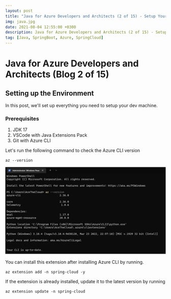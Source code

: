 ```yaml
---
layout: post
title: "Java for Azure Developers and Architects (2 of 15) - Setup Your Environment"
img: java.jpg
date: 2021-08-04 12:55:00 +0300
description: Java for Azure Developers and Architects (2 of 15) - Setup your environment
tag: [Java, SpringBoot, Azure, SpringCloud]
---
```


# Java for Azure Developers and Architects (Blog 2 of 15)


## Setting up the Environment

In this post, we'll set up everything you need to setup your dev machine.

### Prerequisites
1) JDK 17
2) VSCode with Java Extensions Pack 
3) Git with Azure CLI

Let's run the following command to check the Azure CLI version

```
az --version
```

![Azure CLI output version](/assets/img/2021-08-04-Java-SpringBoot-On-Azure-Cloud-2/AzCLIversion.png "Azure CLI Output")

You can install this extension after installing Azure CLI by running.

```
az extension add -n spring-cloud -y
```

If the extension is already installed, update it to the latest version by running 

```
az extension update -n spring-cloud
```